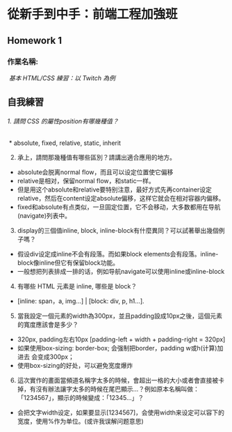 # 從新手到中手：前端工程加強班

## Homework 1
### 作業名稱:
  *基本 HTML/CSS 練習：以 Twitch 為例*

## 自我練習
###### 1. 請問 CSS 的屬性position有哪幾種值？
  * absolute, fixed, relative, static, inherit

2. 承上，請問那幾種值有哪些區別？請講出適合應用的地方。
  * absolute会脱离normal flow，而且可以设定位置使它偏移
  * relative是相对，保留normal flow，和static一样。
  * 但是用这个absolute和relative要特别注意，最好方式先再container设定relative，然后在content设定absolute偏移，这样它就会在相对容器内偏移。
  * fixed和absolute有点类似，一旦固定位置，它不会移动，大多数都用在导航(navigate)列表中。

3. display的三個值inline, block, inline-block有什麼異同？可以試著舉出幾個例子嗎？
  * 假设div设定成inline不会有段落。而如果block elements会有段落。inline-block像inline但它有保留block功能。
  * 一般想把列表排成一排的话，例如导航navigate可以使用inline或inline-block

4. 有哪些 HTML 元素是 inline, 哪些是 block？
  * [inline: span，a, img...] | [block: div, p, h1...].

5. 當我設定一個元素的width為300px，並且padding設成10px之後，這個元素的寬度應該會是多少？
  * 320px, padding左右10px [padding-left + width + padding-right = 320px]
  * 如果使用box-sizing: border-box; 会强制把border，padding w或h(计算)加进去 会变成300px；
  * 使用box-sizing的好处，可以避免宽度爆炸

6. 這次實作的畫面當頻道名稱字太多的時候，會超出一格的大小或者會直接被卡掉，有沒有辦法讓字太多的時候在尾巴顯示...？例如原本名稱叫做：「1234567」，顯示的時候變成：「12345...」？
  * 会把文字width设定，如果要显示[1234567]，会使用width来设定可以容下的宽度，使用%作为单位。(或许我误解问题意思)
